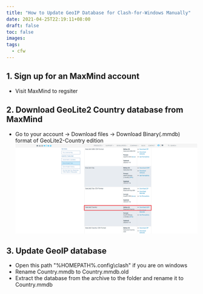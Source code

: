 ```yaml
---
title: "How to Update GeoIP Database for Clash-for-Windows Manually"
date: 2021-04-25T22:19:11+08:00
draft: false
toc: false
images: 
tags:
  - cfw
---
```


## 1. Sign up for an MaxMind account  

- Visit MaxMind to regsiter
## 2. Download GeoLite2 Country database from MaxMind

- Go to your account -> Download files -> Download Binary(.mmdb) format of GeoLite2-Country edition
![maxmind](maxmind.png)

## 3. Update GeoIP database

- Open this path "%HOMEPATH%\.config\clash" if you are on windows  
- Rename Country.mmdb to Country.mmdb.old  
- Extract the database from the archive to the folder and rename it to   Country.mmdb 